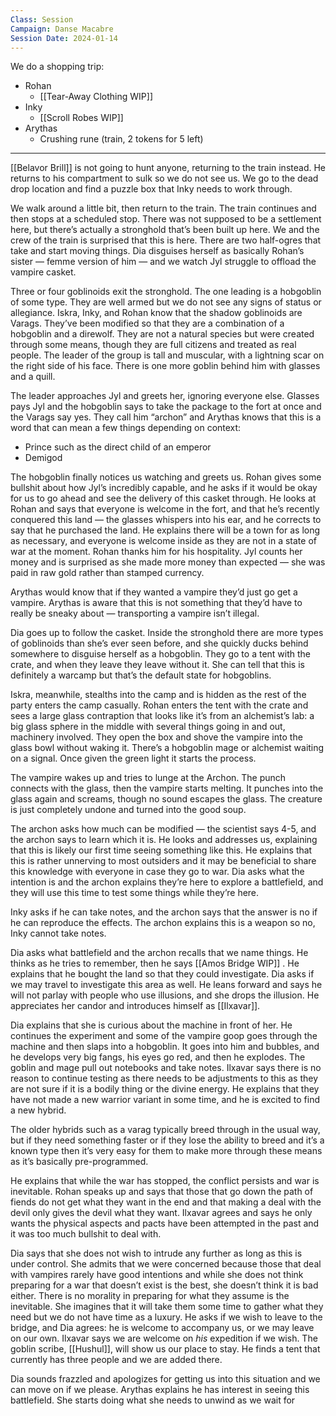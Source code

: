 ```yaml
---
Class: Session
Campaign: Danse Macabre
Session Date: 2024-01-14
---
```

We do a shopping trip:

- Rohan
    - [[Tear-Away Clothing WIP]] 
- Inky
    - [[Scroll Robes WIP]]
- Arythas
    - Crushing rune (train, 2 tokens for 5 left)

---

[[Belavor Brill]] is not going to hunt anyone, returning to the train instead. He returns to his compartment to sulk so we do not see us. We go to the dead drop location and find a puzzle box that Inky needs to work through.

We walk around a little bit, then return to the train. The train continues and then stops at a scheduled stop. There was not supposed to be a settlement here, but there’s actually a stronghold that’s been built up here. We and the crew of the train is surprised that this is here. There are two half-ogres that take and start moving things. Dia disguises herself as basically Rohan’s sister — femme version of him — and we watch Jyl struggle to offload the vampire casket.

Three or four goblinoids exit the stronghold. The one leading is a hobgoblin of some type. They are well armed but we do not see any signs of status or allegiance. Iskra, Inky, and Rohan know that the shadow goblinoids are Varags. They’ve been modified so that they are a combination of a hobgoblin and a direwolf. They are not a natural species but were created through some means, though they are full citizens and treated as real people. The leader of the group is tall and muscular, with a lightning scar on the right side of his face. There is one more goblin behind him with glasses and a quill.

The leader approaches Jyl and greets her, ignoring everyone else. Glasses pays Jyl and the hobgoblin says to take the package to the fort at once and the Varags say yes. They call him “archon” and Arythas knows that this is a word that can mean a few things depending on context:

- Prince such as the direct child of an emperor
- Demigod

The hobgoblin finally notices us watching and greets us. Rohan gives some bullshit about how Jyl’s incredibly capable, and he asks if it would be okay for us to go ahead and see the delivery of this casket through. He looks at Rohan and says that everyone is welcome in the fort, and that he’s recently conquered this land — the glasses whispers into his ear, and he corrects to say that he purchased the land. He explains there will be a town for as long as necessary, and everyone is welcome inside as they are not in a state of war at the moment. Rohan thanks him for his hospitality. Jyl counts her money and is surprised as she made more money than expected — she was paid in raw gold rather than stamped currency.

Arythas would know that if they wanted a vampire they’d just go get a vampire. Arythas is aware that this is not something that they’d have to really be sneaky about — transporting a vampire isn’t illegal.

Dia goes up to follow the casket. Inside the stronghold there are more types of goblinoids than she’s ever seen before, and she quickly ducks behind somewhere to disguise herself as a hobgoblin. They go to a tent with the crate, and when they leave they leave without it. She can tell that this is definitely a warcamp but that’s the default state for hobgoblins.

Iskra, meanwhile, stealths into the camp and is hidden as the rest of the party enters the camp casually. Rohan enters the tent with the crate and sees a large glass contraption that looks like it’s from an alchemist’s lab: a big glass sphere in the middle with several things going in and out, machinery involved. They open the box and shove the vampire into the glass bowl without waking it. There’s a hobgoblin mage or alchemist waiting on a signal. Once given the green light it starts the process.

The vampire wakes up and tries to lunge at the Archon. The punch connects with the glass, then the vampire starts melting. It punches into the glass again and screams, though no sound escapes the glass. The creature is just completely undone and turned into the good soup.

The archon asks how much can be modified — the scientist says 4-5, and the archon says to learn which it is. He looks and addresses us, explaining that this is likely our first time seeing something like this. He explains that this is rather unnerving to most outsiders and it may be beneficial to share this knowledge with everyone in case they go to war. Dia asks what the intention is and the archon explains they’re here to explore a battlefield, and they will use this time to test some things while they’re here.

Inky asks if he can take notes, and the archon says that the answer is no if he can reproduce the effects. The archon explains this is a weapon so no, Inky cannot take notes.

Dia asks what battlefield and the archon recalls that we name things. He thinks as he tries to remember, then he says [[Amos Bridge WIP]] . He explains that he bought the land so that they could investigate. Dia asks if we may travel to investigate this area as well. He leans forward and says he will not parlay with people who use illusions, and she drops the illusion. He appreciates her candor and introduces himself as [[Ilxavar]].

Dia explains that she is curious about the machine in front of her. He continues the experiment and some of the vampire goop goes through the machine and then slaps into a hobgoblin. It goes into him and bubbles, and he develops very big fangs, his eyes go red, and then he explodes. The goblin and mage pull out notebooks and take notes. Ilxavar says there is no reason to continue testing as there needs to be adjustments to this as they are not sure if it is a bodily thing or the divine energy. He explains that they have not made a new warrior variant in some time, and he is excited to find a new hybrid.

The older hybrids such as a varag typically breed through in the usual way, but if they need something faster or if they lose the ability to breed and it’s a known type then it’s very easy for them to make more through these means as it’s basically pre-programmed.

He explains that while the war has stopped, the conflict persists and war is inevitable. Rohan speaks up and says that those that go down the path of fiends do not get what they want in the end and that making a deal with the devil only gives the devil what they want. Ilxavar agrees and says he only wants the physical aspects and pacts have been attempted in the past and it was too much bullshit to deal with.

Dia says that she does not wish to intrude any further as long as this is under control. She admits that we were concerned because those that deal with vampires rarely have good intentions and while she does not think preparing for a war that doesn’t exist is the best, she doesn’t think it is bad either. There is no morality in preparing for what they assume is the inevitable. She imagines that it will take them some time to gather what they need but we do not have time as a luxury. He asks if we wish to leave to the bridge, and Dia agrees: he is welcome to accompany us, or we may leave on our own. Ilxavar says we are welcome on _his_ expedition if we wish. The goblin scribe, [[Hushul]], will show us our place to stay. He finds a tent that currently has three people and we are added there.

Dia sounds frazzled and apologizes for getting us into this situation and we can move on if we please. Arythas explains he has interest in seeing this battlefield. She starts doing what she needs to unwind as we wait for